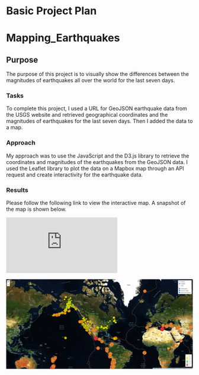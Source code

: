 # Basic Project Plan
# Mapping_Earthquakes
## Purpose
The purpose of this project is to visually show the differences between the magnitudes of earthquakes all over the world for the last seven days.

### Tasks
To complete this project, I used a URL for GeoJSON earthquake data from the USGS website and retrieved geographical coordinates and the magnitudes of earthquakes for the last seven days. Then I added the data to a map.

### Approach
My approach was to use the JavaScript and the D3.js library to retrieve the coordinates and magnitudes of the earthquakes from the GeoJSON data. I used the Leaflet library to plot the data on a Mapbox map through an API request and create interactivity for the earthquake data.

### Results

Please follow the following link to view the interactive map. A snapshot of the map is shown below. 

![Mapping Earthquakes](https://github.com/JeremyKRay/Mapping_Earthquakes/blob/main/Earthquake_Challenge/index.html)

![Mapping Earthquakes](https://github.com/JeremyKRay/Mapping_Earthquakes/blob/819862b19a746455c43e560e8141e1df7a2a3973/Earthquake_Challenge/Mapping_Earthquakes.png)
